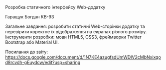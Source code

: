 
Розробка статичного інтерфейсу Web-додатку

Гаращук Богдан КВ-93

Загальне завдання: розробити статичні Web-сторінки додатку та перевірити коректне їх відображення на екранах різного розміру. Інструменти розробки: мови HTML5, CSS3, фреймворки Twitter Bootstrap або Material UI.

Посилання до звіту: https://docs.google.com/document/d/1N7KE4azugfsdUmWDIV2cMbNxixqod8rcvdh-gEuydcw/edit?usp=sharing
